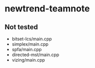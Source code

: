 # newtrend-teamnote

## Not tested

- bitset-lcs/main.cpp
- simplex/main.cpp
- spfa/main.cpp
- directed-mst/main.cpp
- vizing/main.cpp